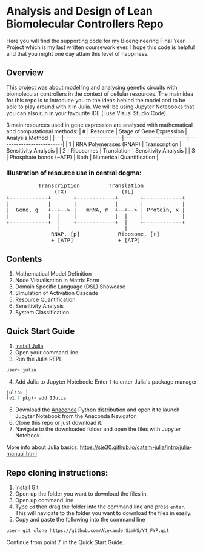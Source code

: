 # Analysis and Design of Lean Biomolecular Controllers Repo
Here you will find the supporting code for my Bioengineering Final Year Project which is my last written coursework ever. I hope this code is helpful and that you might one day attain this level of happiness.

## Overview
This project was about modelling and analysing genetic circuits with biomolecular controllers in the context of cellular resources. The main idea for this repo is to introduce you to the ideas behind the model and to be able to play around with it in Julia. We will be using Jupyter Notebooks that you can also run in your favourite IDE (I use Visual Studio Code).

3 main resources used in gene expression are analysed with mathematical and computational methods:
| # | Resource               | Stage of Gene Expression | Analysis Method          |
|---|------------------------|--------------------------|--------------------------|
| 1 | RNA Polymerases (RNAP) | Transcription            | Sensitivity Analysis     |
| 2 | Ribosomes              | Translation              | Sensitivity Analysis     |
| 3 | Phosphate bonds (~ATP) | Both                     | Numerical Quantification |

### Illustration of resource use in central dogma:
<pre>
          Transcription         Translation  
               (TX)                 (TL)  
+------------+       +------------+       +------------+  
|            |       |            |       |            |  
|  Gene, g   +--+--> |   mRNA, m  +--+--> | Protein, x |  
|            |  |    |            |  |    |            |  
+------------+  |    +------------+  |    +------------+  
                |                    |  
              RNAP, [p]            Ribosome, [r]  
              + [ATP]              + [ATP]  
</pre>

## Contents
1. Mathematical Model Definition
2. Node Visualisation in Matrix Form
3. Domain Specific Language (DSL) Showcase
4. Simulation of Activation Cascade
5. Resource Quantification
6. Sensitivity Analysis
7. System Classification

## Quick Start Guide
1. [Install Julia](https://julialang.org/downloads/)
2. Open your command line
3. Run the Julia REPL
```bash
user> julia
```
4. Add Julia to Jupyter Notebook: Enter `]` to enter Julia's package manager
```julia
julia> ]
(v1.7 pkg)> add IJulia
```
5. Download the [Anaconda](https://www.anaconda.com/download/) Python distribution and open it to launch Jupyter Notebook from the Anaconda Navigator.
6. Clone this repo or just download it.
7. Navigate to the downloaded folder and open the files with Jupyter Notebook.

More info about Julia basics: https://sje30.github.io/catam-julia/intro/julia-manual.html

## Repo cloning instructions:
1. [Install Git](https://github.com/git-guides/install-git) 
2. Open up the folder you want to download the files in.
3. Open up command line
4. Type `cd` then drag the folder into the command line and press `enter`. This will navigate to the folder you want to download the files in easily.
5. Copy and paste the following into the command line
```bash
user> git clone https://github.com/AlexanderSimWS/Y4_FYP.git
```
Continue from point 7. in the Quick Start Guide.
